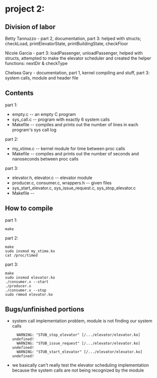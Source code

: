 # project 2:

## Division of labor
Betty Tannuzzo - part 2, documentation, part 3: helped with structs; 
		 checkLoad, printElevatorState, printBuildingState,
		 checkFloor

Nicole Garcia -  part 3: loadPassenger, unloadPassenger, helped
		 with structs, attempted to make the elevator scheduler
		 and created the helper functions: nextDir & checkType

Chelsea Gary - documentation, part 1, kernel compiling and stuff, 
	       part 3: system calls, module and header file


## Contents
part 1: 

- empty.c -- an empty C program
- sys_call.c -- program with exactly 6 system calls
- Makefile -- compiles and prints out the number of lines in each program's sys call log 

part 2:

- my_xtime.c -- kernel module for time between proc calls  
- Makefile -- compiles and prints out the number of seconds 
	      and nanoseconds between proc calls


part 3: 

- elevator.h, elevator.c -- elevator module
- producer.c, consumer.c, wrappers.h -- given files
- sys_start_elevator.c, sys_issue_request.c, sys_stop_elevator.c
- Makefile -- 

## How to compile

part 1: 

	make
    
part 2: 

	make
	sudo insmod my_xtime.ko
	cat /proc/timed

part 3: 

	make
	sudo insmod elevator.ko
	./consumer.x --start
	./producer.x
	./consumer.x --stop
	sudo rmmod elevator.ko

## Bugs/unfinished portions

- system call implementation problem, module is not finding our system calls

		WARNING: "STUB_stop_elevator" [/.../elevator/elevator.ko] undefined!
		WARNING: "STUB_issue_request" [/.../elevator/elevator.ko] undefined!
		WARNING: "STUB_start_elevator" [/.../elevator/elevator.ko] undefined!

- we basically can't really test the elevator scheduling implementation because the system calls are not being recognized by the module


